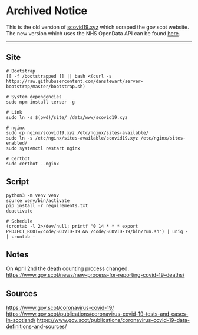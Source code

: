 # Archived Notice
This is the old version of [scovid19.xyz](https://scovid19.xyz) which scraped the gov.scot website.  
The new version which uses the NHS OpenData API can be found [here](https://github.com/danstewart/scovid19.xyz).  

---

## Site
```
# Bootstrap
[[ -f /bootstrapped ]] || bash <(curl -s https://raw.githubusercontent.com/danstewart/server-bootstrap/master/bootstrap.sh)

# System dependencies
sudo npm install terser -g

# Link
sudo ln -s $(pwd)/site/ /data/www/scovid19.xyz

# nginx
sudo cp nginx/scovid19.xyz /etc/nginx/sites-available/
sudo ln -s /etc/nginx/sites-available/scovid19.xyz /etc/nginx/sites-enabled/
sudo systemctl restart nginx

# Certbot
sudo certbot --nginx
```

## Script
```
python3 -m venv venv
source venv/bin/activate
pip install -r requirements.txt
deactivate

# Schedule
(crontab -l 2>/dev/null; printf "0 14 * * * export PROJECT_ROOT=/code/SCOVID-19 && /code/SCOVID-19/bin/run.sh") | uniq - | crontab -
```

## Notes
On April 2nd the death counting process changed.  
https://www.gov.scot/news/new-process-for-reporting-covid-19-deaths/

## Sources
https://www.gov.scot/coronavirus-covid-19/
https://www.gov.scot/publications/coronavirus-covid-19-tests-and-cases-in-scotland/
https://www.gov.scot/publications/coronavirus-covid-19-data-definitions-and-sources/
